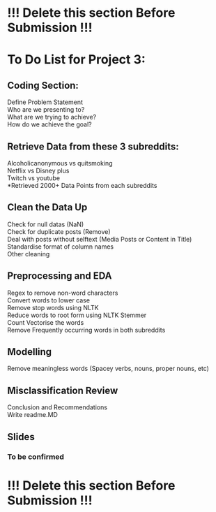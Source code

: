 # !!! Delete this section Before Submission !!!
# To Do List for Project 3:
## Coding Section:
Define Problem Statement  
Who are we presenting to?  
What are we trying to achieve?  
How do we achieve the goal?  

## Retrieve Data from these 3 subreddits:
Alcoholicanonymous vs quitsmoking  
Netflix vs Disney plus  
Twitch vs youtube  
*Retrieved 2000+ Data Points from each subreddits  

## Clean the Data Up
Check for null datas (NaN)  
Check for duplicate posts (Remove)  
Deal with posts without selftext (Media Posts or Content in Title)  
Standardise format of column names  
Other cleaning  

## Preprocessing and EDA
Regex to remove non-word characters  
Convert words to lower case  
Remove stop words using NLTK  
Reduce words to root form using NLTK Stemmer  
Count Vectorise the words  
Remove Frequently occurring words in both subreddits  

## Modelling
Remove meaningless words (Spacey verbs, nouns, proper nouns, etc)  

## Misclassification Review
Conclusion and Recommendations  
Write readme.MD  


## Slides  

### To be confirmed   

# !!! Delete this section Before Submission !!!